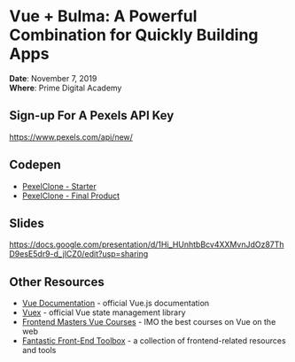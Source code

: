 # Vue + Bulma: A Powerful Combination for Quickly Building Apps

**Date**: November 7, 2019 <br>
**Where**: Prime Digital Academy

## Sign-up For A Pexels API Key

https://www.pexels.com/api/new/

## Codepen 
- [PexelClone - Starter](https://codepen.io/jamesctucker/pen/eYYrBXL)
- [PexelClone - Final Product](https://codepen.io/jamesctucker/pen/eYYVEOB)

## Slides

https://docs.google.com/presentation/d/1Hi_HUnhtbBcv4XXMvnJdOz87ThD9esE5dr9-d_jlCZ0/edit?usp=sharing

## Other Resources

- [Vue Documentation](https://vuejs.org/) - official Vue.js documentation
- [Vuex](https://vuex.vuejs.org/) - official Vue state management library
- [Frontend Masters Vue Courses](https://frontendmasters.com/learn/vue/) - IMO the best courses on Vue on the web
- [Fantastic Front-End Toolbox](https://github.com/jamesctucker/Fantastic-Front-End-Toolbox) - a collection of frontend-related resources and tools
